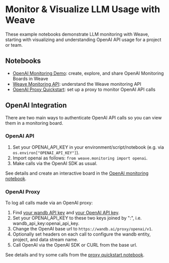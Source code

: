 # Monitor & Visualize LLM Usage with Weave

These example notebooks demonstrate LLM monitoring with Weave, starting with visualizing and understanding OpenAI API usage for a project or team.

## Notebooks

* [OpenAI Monitoring Demo](../monitoring/openai_ux_demo.ipynb): create, explore, and share OpenAI Monitoring Boards in Weave
* [Weave Monitoring API](../monitoring/monitor_api.ipynb): understand the Weave monitoring API
* [OpenAI Proxy Quickstart](../monitoring/openai_proxy_quickstart.ipynb): set up a proxy to monitor OpenAI API calls

## OpenAI Integration

There are two main ways to authenticate OpenAI API calls so you can view them in a monitoring board.

### OpenAI API

1. Set your OPENAI_API_KEY in your environment/script/notebook (e.g. via `os.environ["OPENAI_API_KEY"]`).
2. Import openai as follows: `from weave.monitoring import openai`.
3. Make calls via the OpenAI SDK as usual.

See details and create an interactive board in the [OpenAI monitoring notebook](../monitoring/openai_ux_demo.ipynb).

### OpenAI Proxy

To log all calls made via an OpenAI proxy:

1. Find [your wandb API key](https://wandb.ai/authorize) and [your OpenAI API key](https://platform.openai.com/account/api-keys).
2. Set your OPENAI_API_KEY to these two keys joined by ":", i.e. wandb_api_key:openai_api_key.
3. Change the OpenAI base url to `https://wandb.ai/proxy/openai/v1`.
4. Optionally set headers on each call to configure the wandb entity, project, and data stream name.
5. Call OpenAI via the OpenAI SDK or CURL from the base url. 

See details and try some calls from the [proxy quickstart notebook](../monitoring/openai_proxy_quickstart.ipynb).
